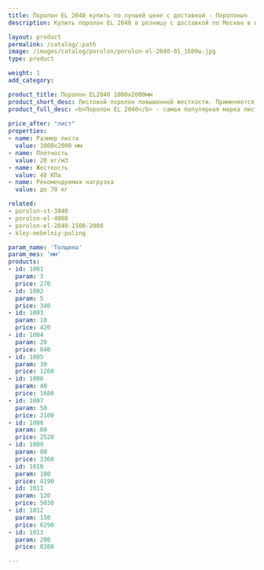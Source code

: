 ```yaml
---
title: Поролон EL 2040 купить по лучшей цене с доставкой - Поролоныч
description: Купить поролон EL 2040 в розницу с доставкой по Москве в интернет-магазине Поролоныча.

layout: product
permalink: /catalog/:path
image: /images/catalog/porolon/porolon-el-2040-01_1600w.jpg
type: product

weight: 1
add_category: 

product_title: Поролон EL2040 1000х2000мм
product_short_desc: Листовой поролон повышенной жесткости. Применяется в качестве наполнителя для мягкой мебели.
product_full_desc: <b>Поролон EL 2040</b> - самая популярная марка листового поролона повышенной жесткости. Благодаря оптимальному сочетанию практичности, удобства использования и стоимости, широко применяется в самых различных отраслях.
        
price_after: "лист"
properties:
- name: Размер листа
  value: 1000х2000 мм
- name: Плотность
  value: 20 кг/м3
- name: Жесткость
  value: 40 КПа
- name: Рекомендуемая нагрузка
  value: до 70 кг

related:
- porolon-st-3040
- porolon-el-4060
- porolon-el-2040-1500-2000
- kley-mebelniy-poling

param_name: 'Толщина'
param_mes: 'мм'
products:
- id: 1001
  param: 3
  price: 270
- id: 1002
  param: 5
  price: 340
- id: 1003
  param: 10
  price: 420
- id: 1004
  param: 20
  price: 840
- id: 1005
  param: 30
  price: 1260
- id: 1006
  param: 40
  price: 1680
- id: 1007
  param: 50
  price: 2100
- id: 1008
  param: 60
  price: 2520
- id: 1009
  param: 80
  price: 3360
- id: 1010
  param: 100
  price: 4190
- id: 1011
  param: 120
  price: 5030
- id: 1012
  param: 150
  price: 6290
- id: 1013
  param: 200
  price: 8380

---
```

